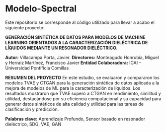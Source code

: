 # Modelo-Spectral

Este repositorio se corresponde al código utilizado para llevar a acabo el siguiente proyecto:

**GENERACIÓN SINTÉTICA DE DATOS PARA MODELOS DE MACHINE LEARNING ORIENTADOS A LA CARACTERIZACIÓN DIELÉCTRICA DE LÍQUIDOS MEDIANTE UN RESONADOR DIELÉCTRICO.**

**Autor:** Villacampa Porta, Javier. 
**Directores:** Monteagudo Honrubia, Miguel y Herraiz Martínez, Francisco Javier
**Entidad Colaboradora:** ICAI – Universidad Pontificia Comillas

**RESUMEN DEL PROYECTO** 
En este estudio, se evaluaron y compararon los modelos TVAE y CTGAN para la generación sintética de datos aplicada a la mejora de modelos de ML para 
la caracterización de líquidos. Los resultados mostraron que TVAE superó a CTGAN en rendimiento, similitud y utilidad, destacándose por su eficiencia 
computacional y su capacidad para generar datos sintéticos de alta calidad y utilidad para las tareas de clasificación y predicción.

**Palabras clave:** Aprendizaje Profundo, Sensor basado en resonador dieléctrico, SDG, VAE, GAN
